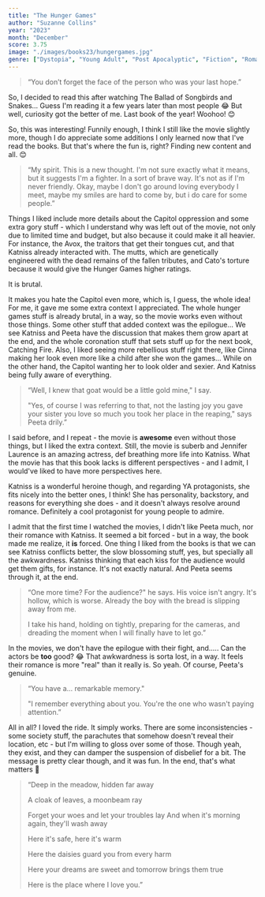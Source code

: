 ```yaml
---
title: "The Hunger Games"
author: "Suzanne Collins"
year: "2023"
month: "December"
score: 3.75
image: "./images/books23/hungergames.jpg"
genre: ["Dystopia", "Young Adult", "Post Apocalyptic", "Fiction", "Romance", "Teen"]
---
```


> “You don’t forget the face of the person who was your last hope.”

So, I decided to read this after watching The Ballad of Songbirds and Snakes... Guess I'm reading it a few years later
than most people 😂 But well, curiosity got the better of me. Last book of the year! Woohoo! 😊

So, this was interesting! Funnily enough, I think I still like the movie slightly more, though I do appreciate some additions I only learned now that I've read the books. But that's where the fun is, right? Finding new content and all. 😊

> “My spirit. This is a new thought. I'm not sure exactly what it means, but it suggests I'm a fighter. In a sort of brave way. It's not as if I'm never friendly. Okay, maybe I don't go around loving everybody I meet, maybe my smiles are hard to come by, but i do care for some people.”

Things I liked include more details about the Capitol oppression and some extra gory stuff - which I understand why was left out of the movie, not only due to limited time and budget, but also because it could make it all heavier. For instance, the Avox, the traitors that get their tongues cut, and that Katniss already interacted with. The mutts, which are genetically engineered with the dead remains of the fallen tributes, and Cato's torture because it would give the Hunger Games higher ratings.

It is brutal.

It makes you hate the Capitol even more, which is, I guess, the whole idea! For me, it gave me some extra context I appreciated. The whole hunger games stuff is already brutal, in a way, so the movie works even without those things. Some other stuff that added context was the epilogue... We see Katniss and Peeta have the discussion that makes them grow apart at the end, and the whole coronation stuff that sets stuff up for the next book, Catching Fire. Also, I liked seeing more rebellious stuff right there, like Cinna making her look even more like a child after she won the games... While on the other hand, the Capitol wanting her to look older and sexier. And Katniss being fully aware of everything.

> “Well, I knew that goat would be a little gold mine," I say.
>
> "Yes, of course I was referring to that, not the lasting joy you gave your sister you love so much you took her place in the reaping," says Peeta drily.”

I said before, and I repeat - the movie is **awesome** even without those things, but I liked the extra context. Still, the movie is suberb and Jennifer Laurence is an amazing actress, def breathing more life into Katniss. What the movie has that this book lacks is different perspectives - and I admit, I would've liked to have more perspectives here.

Katniss is a wonderful heroine though, and regarding YA protagonists, she fits nicely into the better ones, I think! She has personality, backstory, and reasons for everything she does - and it doesn't always resolve around romance. Definitely a cool protagonist for young people to admire.

I admit that the first time I watched the movies, I didn't like Peeta much, nor their romance with Katniss. It seemed a bit forced - but in a way, the book made me realize, it **is** forced. One thing I liked from the books is that we can see Katniss conflicts better, the slow blossoming stuff, yes, but specially all the awkwardness. Katniss thinking that each kiss for the audience would get them gifts, for instance. It's not exactly natural. And Peeta seems through it, at the end.

> “One more time? For the audience?" he says. His voice isn't angry. It's hollow, which is worse. Already the boy with the bread is slipping away from me.
>
> I take his hand, holding on tightly, preparing for the cameras, and dreading the moment when I will finally have to let go.”

In the movies, we don't have the epilogue with their fight, and..... Can the actors be **too** good? 😂 That awkwardness is sorta lost, in a way. It feels their romance is more "real" than it really is. So yeah. Of course, Peeta's genuine.

> “You have a... remarkable memory."
>
> "I remember everything about you. You're the one who wasn't paying attention.”

All in all? I loved the ride. It simply works. There are some inconsistencies - some society stuff, the parachutes that somehow doesn't reveal their location, etc - but I'm willing to gloss over some of those. Though yeah, they exist, and they can damper the suspension of disbelief for a bit. The message is pretty clear though, and it was fun. In the end, that's what matters 💖

> “Deep in the meadow, hidden far away
>
> A cloak of leaves, a moonbeam ray
>
> Forget your woes and let your troubles lay
> And when it's morning again, they'll wash away
>
> Here it's safe, here it's warm
>
> Here the daisies guard you from every harm
>
> Here your dreams are sweet and tomorrow brings them true
>
> Here is the place where I love you.”
